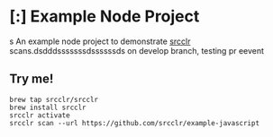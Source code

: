 # [:] Example Node Project
s
An example node project to demonstrate [srcclr](https://www.srcclr.com) scans.dsdddsssssssdssssssds on develop branch, testing pr eevent

## Try me!

```
brew tap srcclr/srcclr
brew install srcclr
srcclr activate
srcclr scan --url https://github.com/srcclr/example-javascript
```
